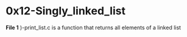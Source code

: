 # 0x12-Singly_linked_list

**File 1** )-print_list.c is a function that returns all elements of a linked list
